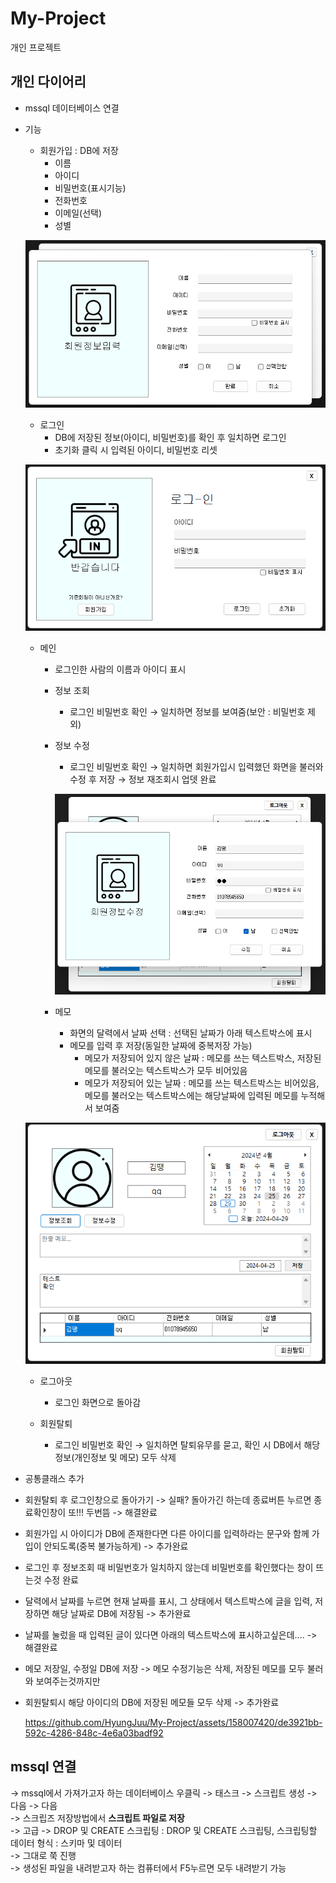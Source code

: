 # My-Project
개인 프로젝트

## 개인 다이어리
- mssql 데이터베이스 연결

- 기능
	- 회원가입 : DB에 저장
		- 이름
		- 아이디
		- 비밀번호(표시기능)
		- 전화번호
		- 이메일(선택)
		- 성별
	
	![회원가입](https://raw.githubusercontent.com/HyungJuu/My-Project/main/images/PJ1_003.png)

	- 로그인
		- DB에 저장된 정보(아이디, 비밀번호)를 확인 후 일치하면 로그인
		- 초기화 클릭 시 입력된 아이디, 비밀번호 리셋
	
	![로그인](https://raw.githubusercontent.com/HyungJuu/My-Project/main/images/PJ1_002.png)

	- 메인
		- 로그인한 사람의 이름과 아이디 표시
		
		- 정보 조회
			- 로그인 비밀번호 확인 &rarr; 일치하면 정보를 보여줌(보안 : 비밀번호 제외)
		- 정보 수정
			- 로그인 비밀번호 확인 &rarr; 일치하면 회원가입시 입력했던 화면을 불러와 수정 후 저장 &rarr; 정보 재조회시 업뎃 완료
			
			![정보수정](https://raw.githubusercontent.com/HyungJuu/My-Project/main/images/PJ1_005.png)	
			
		- 메모
			- 화면의 달력에서 날짜 선택 : 선택된 날짜가 아래 텍스트박스에 표시
			- 메모를 입력 후 저장(동일한 날짜에 중복저장 가능)
				- 메모가 저장되어 있지 않은 날짜 : 메모를 쓰는 텍스트박스, 저장된 메모를 불러오는 텍스트박스가 모두 비어있음
				- 메모가 저장되어 있는 날짜 : 메모를 쓰는 텍스트박스는 비어있음, 메모를 불러오는 텍스트박스에는 해당날짜에 입력된 메모를 누적해서 보여줌

	![메인화면](https://raw.githubusercontent.com/HyungJuu/My-Project/main/images/PJ1_004.png)
	
	- 로그아웃
		- 로그인 화면으로 돌아감
	
	- 회원탈퇴
		- 로그인 비밀번호 확인 &rarr; 일치하면 탈퇴유무를 묻고, 확인 시 DB에서 해당 정보(개인정보 및 메모) 모두 삭제


- 공통클래스 추가

- 회원탈퇴 후 로그인창으로 돌아가기 -> 실패? 돌아가긴 하는데 종료버튼 누르면 종료확인창이 또!!! 두번뜸 -> 해결완료
- 회원가입 시 아이디가 DB에 존재한다면 다른 아이디를 입력하라는 문구와 함께 가입이 안되도록(중복 불가능하게) -> 추가완료
- 로그인 후 정보조회 때 비밀번호가 일치하지 않는데 비밀번호를 확인했다는 창이 뜨는것 수정 완료
- 달력에서 날짜를 누르면 현재 날짜를 표시, 그 상태에서 텍스트박스에 글을 입력, 저장하면 해당 날짜로 DB에 저장됨 -> 추가완료
- 날짜를 눌렀을 때 입력된 글이 있다면 아래의 텍스트박스에 표시하고싶은데.... -> 해결완료  
- 메모 저장일, 수정일 DB에 저장 -> 메모 수정기능은 삭제, 저장된 메모를 모두 불러와 보여주는것까지만
- 회원탈퇴시 해당 아이디의 DB에 저장된 메모들 모두 삭제 -> 추가완료

	https://github.com/HyungJuu/My-Project/assets/158007420/de3921bb-592c-4286-848c-4e6a03badf92

## mssql 연결
-> mssql에서 가져가고자 하는 데이터베이스 우클릭 -> 태스크 -> 스크립트 생성 -> 다음 -> 다음  
-> 스크립즈 저장방법에서 **스크립트 파일로 저장**  
-> 고급 -> DROP 및 CREATE 스크립팅 : DROP 및 CREATE 스크립팅, 스크립팅할 데이터 형식 : 스키마 및 데이터  
-> 그대로 쭉 진행  
-> 생성된 파일을 내려받고자 하는 컴퓨터에서 F5누르면 모두 내려받기 가능
